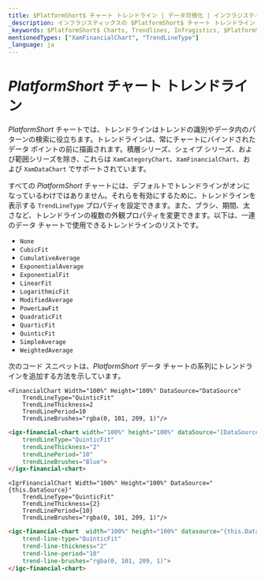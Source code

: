```yaml
---
title: $PlatformShort$ チャート トレンドライン | データ可視化 | インフラジスティックス
_description: インフラジスティックスの $PlatformShort$ チャート トレンドライン
_keywords: $PlatformShort$ Charts, Trendlines, Infragistics, $PlatformShort$ チャート, トレンドライン, インフラジスティックス
mentionedTypes: ["XamFinancialChart", "TrendLineType"]
_language: ja
---
```


# $PlatformShort$ チャート トレンドライン

$PlatformShort$ チャートでは、トレンドラインはトレンドの識別やデータ内のパターンの検索に役立ちます。トレンドラインは、常にチャートにバインドされたデータ ポイントの前に描画されます。積層シリーズ、シェイプ シリーズ、および範囲シリーズを除き、これらは `XamCategoryChart`、`XamFinancialChart`、および `XamDataChart` でサポートされています。

<code-view style="height: 500px"
           data-demos-base-url="{environment:dvDemosBaseUrl}"
           iframe-src="{environment:dvDemosBaseUrl}/charts/financial-chart-trendlines"
           alt="$PlatformShort$ トレンドラインの例"
           github-src="charts/financial-chart/trendlines">
</code-view>

<div class="divider--half"></div>

すべての $PlatformShort$ チャートには、デフォルトでトレンドラインがオンになっているわけではありません。それらを有効にするために、トレンドラインを表示する `TrendLineType` プロパティを設定できます。また、ブラシ、期間、太さなど、トレンドラインの複数の外観プロパティを変更できます。以下は、一連のデータ チャートで使用できるトレンドラインのリストです。

- `None`
- `CubicFit`
- `CumulativeAverage`
- `ExponentialAverage`
- `ExponentialFit`
- `LinearFit`
- `LogarithmicFit`
- `ModifiedAverage`
- `PowerLawFit`
- `QuadraticFit`
- `QuarticFit`
- `QuinticFit`
- `SimpleAverage`
- `WeightedAverage`

次のコード スニペットは、$PlatformShort$ データ チャートの系列にトレンドラインを追加する方法を示しています。

```razor
<FinancialChart Width="100%" Height="100%" DataSource="DataSource"
    TrendLineType="QuinticFit"
    TrendLineThickness=2
    TrendLinePeriod=10
    TrendLineBrushes="rgba(0, 101, 209, 1)"/>
```

```html
<igx-financial-chart width="100%" height="100%" dataSource="[DataSource]"
    trendLineType="QuinticFit"
    trendLineThickness="2"
    trendLinePeriod="10"
    trendLineBrushes="Blue">
</igx-financial-chart>
```

```tsx
<IgrFinancialChart Width="100%" Height="100%" DataSource="{this.DataSource}"
    TrendLineType="QuinticFit"
    TrendLineThickness={2}
    TrendLinePeriod={10}
    TrendLineBrushes="rgba(0, 101, 209, 1)"/>
```

```html
<igc-financial-chart  width="100%" height="100%" datasource="{this.DataSource}"
    trend-line-type="QuinticFit"
    trend-line-thickness="2"
    trend-line-period="10"
    trend-line-brushes="rgba(0, 101, 209, 1)">
</igc-financial-chart>
```

